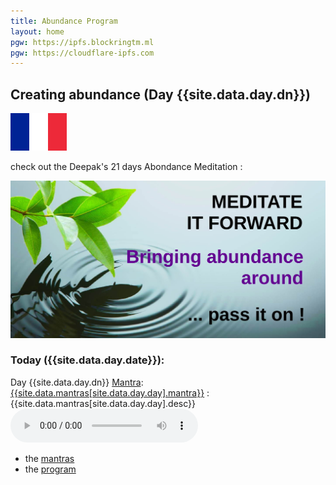 ```yaml
---
title: Abundance Program
layout: home
pgw: https://ipfs.blockringtm.ml
pgw: https://cloudflare-ipfs.com
---
```

## Creating abundance (Day {{site.data.day.dn}})

[![FR](img/fr.svg)](index-fr.html)


check out the Deepak's 21 days Abondance Meditation :

[![Abundance: day {{site.data.day.dn}}](img/medit-forward.jpg)](21-days-abundance-en.htm)

### Today ({{site.data.day.date}}):

Day {{site.data.day.dn}} [Mantra][1]: [{{site.data.mantras[site.data.day.day].mantra}}](https://duckduckgo.com/?q={{site.data.mantras[site.data.day.day].qexp}}) : {{site.data.mantras[site.data.day.day].desc}}
<audio title="Day {{site.data.day.dn}} : {{site.data.mantras[site.data.day.day].fr}}" src="{{page.pgw}}/ipfs/{{site.data.ipfs.qm}}/{{site.data.audio.mp3[site.data.day.dn]}}" type="audio/mp3" controls=1></audio>

* the [mantras][1]
* the [program][2]

[1]: mantras.html
[2]: 21-days-abundance-en.htm



